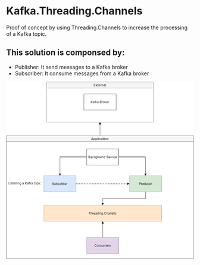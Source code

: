 # Kafka.Threading.Channels
Proof of concept by using Threading.Channels to increase the processing of a Kafka topic.

## This solution is componsed by:
* Publisher: It send messages to a Kafka broker
* Subscriber: It consume messages from a Kafka broker

![Project Flow](https://github.com/ericserafim/Kafka.Threading.Channels/blob/master/Docs/Kafka%20Subscriber.png)
